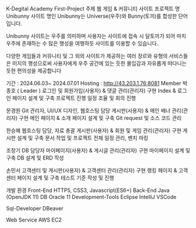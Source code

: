 K-Degital Academy First-Project
주제
웹 게임 & 커뮤니티 사이트
프로젝트 명
Unibunny
사이트 명인 Unibunny는 Universe(우주)와 Bunny(토끼)를 합성한 단어입니다.

Unibunny 사이트는 우주를 의미하며 사용자는 사이트에 접속 시 달토끼가 되어 마치
우주에 존재하는 수 많은 행성을 여행하듯 사이트를 이용할 수 있습니다．

다양한 게임들과 커뮤니티 및 그 외의 사이트가 제공하는 여러 장르와 유형의 서비스들은
미지의 행성으로써 사용자에게 우주 공간에 있는 듯한 몰입감과 자유롭게 떠다니는 듯한 편의성을
제공합니다

기간 : 2024.06.03~ 2024.07.01
Hosting : http://43.203.1.76:8081
Member
박종호 ( Leader )
로그인 및 회원가입(사용자) & 댓글 관리(관리자) 구현 
Index & 로그인 페이지 설계 및 구축
프로젝트 진행 일정 조율 및 회의 진행

문경원
Git 관리자, UI/UX 디자인, 웹호스팅 담당
게시판(사용자) & 메인 배너 관리(관리자) 구현
메인 페이지 & 소개 페이지 설계 및 구축
Git request 및 소스 코드 관리

한승혜
웹호스팅 담당, 자료 총괄
게시판(사용자) & 회원 및 게임 관리(관리자) 구현
게시판 설계 및 구축
문서 작업 및 프로젝트 전체 일정 관리, 벤치 마킹

조창기 
DB 담당자
마이페이지(사용자) & 게시글 관리(관리자) 구현
마이페이지 설계 및 구축
DB 설계 및 ERD 작성

손민서
고객센터 및 게시판(사용자) & 고객센터 관리(관리자) 구현
랭킹 페이지 & 고객센터 페이지 설계 및 구축
테스트 기준 작성 및 진행 

개발 환경
Front-End
HTTP5, CSS3, Javascript(ES6+)
Back-End
Java (OpenJDK 11)
DB
Oracle 11
Development-Tools
Eclipse
IntelliJ
VSCode

Sql-Developer
DBeaver

Web Service
AWS EC2
